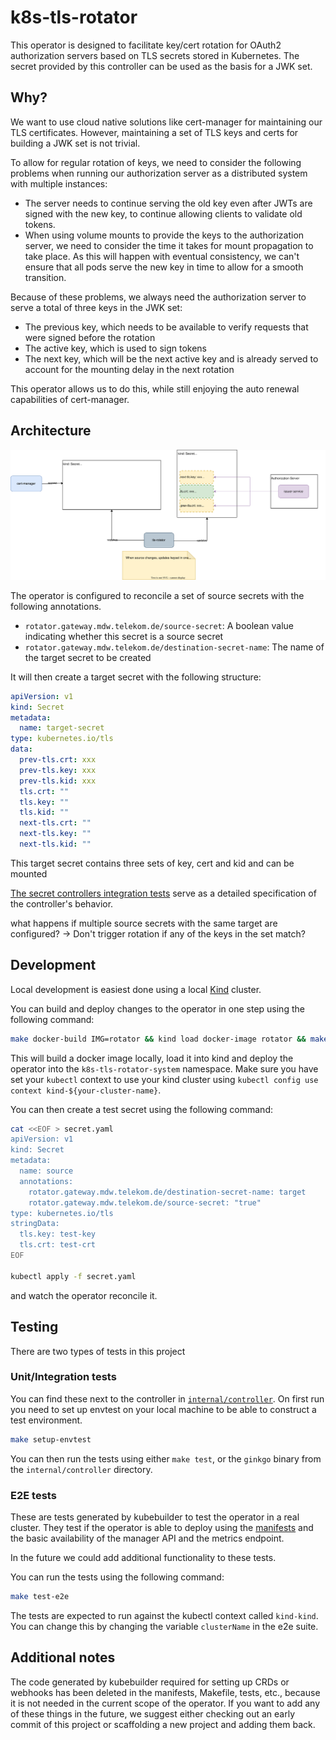 # k8s-tls-rotator

This operator is designed to facilitate key/cert rotation for OAuth2 authorization servers based on
TLS secrets stored in Kubernetes. The secret provided by this controller can be used as the basis
for a JWK set.

## Why?

We want to use cloud native solutions like cert-manager for maintaining our TLS certificates.
However, maintaining a set of TLS keys and certs for building a JWK set is not trivial.

To allow for regular rotation of keys, we need to consider the following problems when running our
authorization server as a distributed system with multiple instances:
- The server needs to continue serving the old key even after JWTs are signed with the new key, to
continue allowing clients to validate old tokens.
- When using volume mounts to provide the keys to the authorization server, we need to consider the
time it takes for mount propagation to take place. As this will happen with eventual consistency, we
can't ensure that all pods serve the new key in time to allow for a smooth transition.

Because of these problems, we always need the authorization server to serve a total of three keys in
the JWK set:
- The previous key, which needs to be available to verify requests that were signed before the
rotation
- The active key, which is used to sign tokens
- The next key, which will be the next active key and is already served to account for the mounting
delay in the next rotation

This operator allows us to do this, while still enjoying the auto renewal capabilities of
cert-manager.

## Architecture

![Architecture Diagram](./docs/architecture.svg)

The operator is configured to reconcile a set of source secrets with the following annotations.
- `rotator.gateway.mdw.telekom.de/source-secret`: A boolean value indicating whether this secret is a source secret
- `rotator.gateway.mdw.telekom.de/destination-secret-name`: The name of the target secret to be created

It will then create a target secret with the following structure:

```yaml
apiVersion: v1
kind: Secret
metadata:
  name: target-secret
type: kubernetes.io/tls
data:
  prev-tls.crt: xxx
  prev-tls.key: xxx
  prev-tls.kid: xxx
  tls.crt: ""
  tls.key: ""
  tls.kid: ""
  next-tls.crt: ""
  next-tls.key: ""
  next-tls.kid: ""
```

This target secret contains three sets of key, cert and kid and can be mounted 


[The secret controllers integration tests](./internal_controller/secret_controller_test.go) serve as a detailed specification of the controller's behavior.

what happens if multiple source secrets with the same target are configured?
-> Don't trigger rotation if any of the keys in the set match?

## Development

Local development is easiest done using a local [Kind](https://kind.sigs.k8s.io/) cluster.

You can build and deploy changes to the operator in one step using the following command:
```bash
make docker-build IMG=rotator && kind load docker-image rotator && make deploy IMG=rotator`
```
This will build a docker image locally, load it into kind and deploy the operator into the `k8s-tls-rotator-system` namespace.
Make sure you have set your `kubectl` context to use your kind cluster using `kubectl config use context kind-${your-cluster-name}`.

You can then create a test secret using the following command:
```bash
cat <<EOF > secret.yaml
apiVersion: v1
kind: Secret
metadata:
  name: source
  annotations:
    rotator.gateway.mdw.telekom.de/destination-secret-name: target
    rotator.gateway.mdw.telekom.de/source-secret: "true"
type: kubernetes.io/tls
stringData:
  tls.key: test-key
  tls.crt: test-crt
EOF

kubectl apply -f secret.yaml
```
and watch the operator reconcile it.

## Testing

There are two types of tests in this project

### Unit/Integration tests

You can find these next to the controller in [`internal/controller`](./internal/controller).
On first run you need to set up envtest on your local machine to be able to construct a test environment.
```bash
make setup-envtest
```

You can then run the tests using either `make test`, or the `ginkgo` binary from the  `internal/controller` directory.

### E2E tests

These are tests generated by kubebuilder to test the operator in a real cluster.
They test if the operator is able to deploy using the [manifests](./config) and
the basic availability of the manager API and the metrics endpoint.

In the future we could add additional functionality to these tests.

You can run the tests using the following command:
```bash
make test-e2e
```
The tests are expected to run against the kubectl context called `kind-kind`.
You can change this by changing the variable `clusterName` in the e2e suite.

## Additional notes

The code generated by kubebuilder required for setting up CRDs or webhooks
has been deleted in the manifests, Makefile, tests, etc., because it is not needed in the current scope of the operator.
If you want to add any of these things in the future, we suggest either checking out an early commit of this project
or scaffolding a new project and adding them back.

